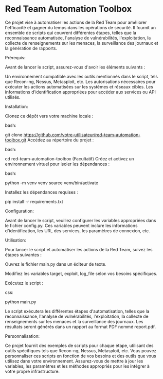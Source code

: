 # Red Team Automation Toolbox

Ce projet vise à automatiser les actions de la Red Team pour améliorer l'efficacité et gagner du temps dans les opérations de sécurité. Il fournit un ensemble de scripts qui couvrent différentes étapes, telles que la reconnaissance automatisée, l'analyse de vulnérabilités, l'exploitation, la collecte de renseignements sur les menaces, la surveillance des journaux et la génération de rapports.

Prérequis:

Avant de lancer le script, assurez-vous d'avoir les éléments suivants :

Un environnement compatible avec les outils mentionnés dans le script, tels que Recon-ng, Nessus, Metasploit, etc.
Les autorisations nécessaires pour exécuter les actions automatisées sur les systèmes et réseaux cibles.
Les informations d'identification appropriées pour accéder aux services ou API utilisés.


Installation:

Clonez ce dépôt vers votre machine locale :

bash:

git clone https://github.com/votre-utilisateur/red-team-automation-toolbox.git
Accédez au répertoire du projet :

bash:

cd red-team-automation-toolbox
(Facultatif) Créez et activez un environnement virtuel pour isoler les dépendances :

bash:

python -m venv venv
source venv/bin/activate


Installez les dépendances requises :

pip install -r requirements.txt

Configuration:

Avant de lancer le script, veuillez configurer les variables appropriées dans le fichier config.py. Ces variables peuvent inclure les informations d'identification, les URL des services, les paramètres de connexion, etc.

Utilisation:

Pour lancer le script et automatiser les actions de la Red Team, suivez les étapes suivantes :

Ouvrez le fichier main.py dans un éditeur de texte.

Modifiez les variables target, exploit, log_file selon vos besoins spécifiques.

Exécutez le script :

css:

python main.py

Le script exécutera les différentes étapes d'automatisation, telles que la reconnaissance, l'analyse de vulnérabilités, l'exploitation, la collecte de renseignements sur les menaces et la surveillance des journaux. Les résultats seront générés dans un rapport au format PDF nommé report.pdf.

Personnalisation:

Ce projet fournit des exemples de scripts pour chaque étape, utilisant des outils spécifiques tels que Recon-ng, Nessus, Metasploit, etc. Vous pouvez personnaliser ces scripts en fonction de vos besoins et des outils que vous utilisez dans votre environnement. Assurez-vous de mettre à jour les variables, les paramètres et les méthodes appropriés pour les intégrer à votre propre infrastructure.
